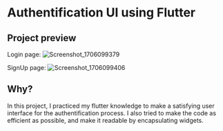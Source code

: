 # Authentification UI using Flutter

## Project preview
Login page:
![Screenshot_1706099379](https://github.com/ismaildrs/auth-ui-using-flutter/assets/104438360/658de1a9-6143-4262-aa19-d386fef5c852)

SignUp page:
![Screenshot_1706099406](https://github.com/ismaildrs/auth-ui-using-flutter/assets/104438360/8a6fcd30-c054-464c-8970-313440dc240f)

## Why?
In this project, I practiced my flutter knowledge to make a satisfying user interface for the authentification process.
I also tried to make the code as efficient as possible, and make it readable by encapsulating widgets.
